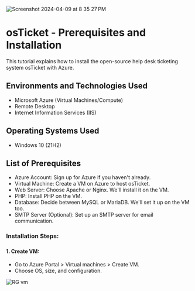 ![Screenshot 2024-04-09 at 8 35 27 PM](https://github.com/G-Code6/osTicket-Help-Desk-Ticketing-System/assets/163748328/0c84d69c-926c-410f-825e-9e74ad5633e2)

</p>

<h1>osTicket - Prerequisites and Installation</h1>
This tutorial explains how to install the open-source help desk ticketing system osTicket with Azure.<br />


<h2>Environments and Technologies Used</h2>

- Microsoft Azure (Virtual Machines/Compute)
- Remote Desktop
- Internet Information Services (IIS)

<h2>Operating Systems Used </h2>

- Windows 10</b> (21H2)

<h2>List of Prerequisites</h2>

- Azure Account: Sign up for Azure if you haven't already.
- Virtual Machine: Create a VM on Azure to host osTicket.
- Web Server: Choose Apache or Nginx. We'll install it on the VM.
- PHP: Install PHP on the VM.
- Database: Decide between MySQL or MariaDB. We'll set it up on the VM too.
- SMTP Server (Optional): Set up an SMTP server for email communication.

<h3>Installation Steps:<h3>

<h4>1. Create VM:</h4>

- Go to Azure Portal > Virtual machines > Create VM.
- Choose OS, size, and configuration.

![RG vm](https://github.com/G-Code6/osTicket-Help-Desk-Ticketing-System/assets/163748328/58671ac8-579d-471c-9f53-a9b159d55f86)


